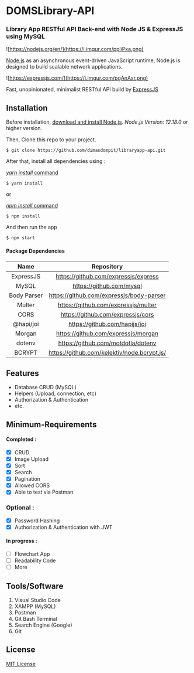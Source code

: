 # DOMSLibrary-API

### Library App RESTful API Back-end with Node JS & ExpressJS using MySQL

![https://nodejs.org/en/](https://i.imgur.com/ppliPxa.png)

[Node.js](https://nodejs.org/en/) as an asynchronous event-driven JavaScript runtime, Node.js is designed to build scalable network applications.

![https://expressjs.com/](https://i.imgur.com/pgAnAsr.png)

Fast, unopinionated, minimalist RESTful API build by [ExpressJS](https://expressjs.com/)

## Installation
Before installation, [download and install Node.js](https://nodejs.org/en/download/). *Node.js Version: 12.18.0* or higher version.

Then, Clone this repo to your project.
```
$ git clone https://github.com/dimasdompit/libraryapp-api.git
```

After that, install all dependencies using : 

[*yarn install* command](https://classic.yarnpkg.com/en/docs/install/#windows-stable)
```
$ yarn install
```

or

[*npm install* command](https://docs.npmjs.com/cli/install#:~:text=npm%20install%20(in%20package%20directory,directory)%20as%20a%20global%20package.)
```
$ npm install
```

And then run the app
```
$ npm start
```

#### Package Dependencies

|   Name    |              Repository              | 
|:---------:|:------------------------------------:| 
| ExpressJS | https://github.com/expressjs/express | 
|   MySQL   | https://github.com/mysql | 
|   Body Parser   | https://github.com/expressjs/body-parser |
|   Multer   | https://github.com/expressjs/multer |
|   CORS   | https://github.com/expressjs/cors |
|   @hapi/joi   | https://github.com/hapijs/joi |
|   Morgan   | https://github.com/expressjs/morgan |
|   dotenv   | https://github.com/motdotla/dotenv |
|   BCRYPT   | https://github.com/kelektiv/node.bcrypt.js/ |

## Features
* Database CRUD (MySQL)
* Helpers (Upload, connection, etc)
* Authorization & Authentication
* etc.

## Minimum-Requirements
#### Completed :
- [x] CRUD
- [x] Image Upload
- [x] Sort
- [x] Search
- [x] Pagination
- [x] Allowed CORS
- [x] Able to test via Postman

### Optional :
- [x] Password Hashing
- [x] Authorization & Authentication with JWT

#### In progress : 
- [ ] Flowchart App
- [ ] Readability Code
- [ ] More

## Tools/Software
1. Visual Studio Code
2. XAMPP (MySQL)
3. Postman
4. Git Bash Terminal
6. Search Engine (Google)
7. Git

## License
[MIT License](https://github.com/dimasdompit/libraryapp-api/blob/master/LICENSE)
